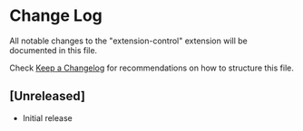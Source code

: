 # Change Log
All notable changes to the "extension-control" extension will be documented in this file.

Check [Keep a Changelog](http://keepachangelog.com/) for recommendations on how to structure this file.

## [Unreleased]
- Initial release